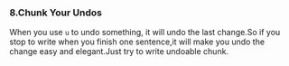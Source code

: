 ### 8.Chunk Your Undos

When you use `u` to undo something, it will undo the last change.So if you stop to write when you finish one sentence,it will make you undo the change easy and elegant.Just try to write undoable chunk.
